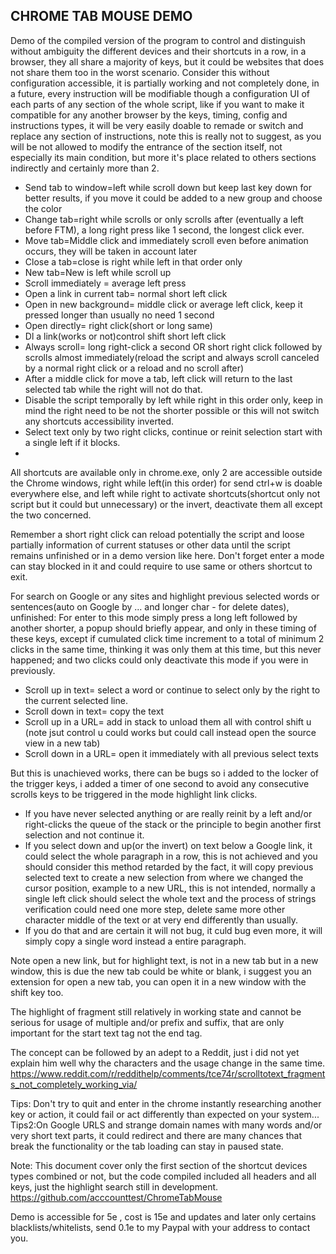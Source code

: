 


CHROME TAB MOUSE DEMO
---------------------

Demo of the compiled version of the program to control and distinguish without ambiguity the different devices and their shortcuts in a row, in a browser, they all share a majority of keys, but it could be websites that does not share them too in the worst scenario.
Consider this without configuration accessible, it is partially working and not completely done, in a future, every instruction will be modifiable though a configuration UI of each parts of any section of the whole script, like if you want to make it compatible for any another browser by the keys, timing, config and instructions types, it will be very easily doable to remade or switch and replace any section of instructions, note this is really not to suggest, as you will be not allowed to modify the entrance of the section itself, not especially its main condition, but more it's place related to others sections indirectly and certainly more than 2.

- Send tab to window=left while scroll down but keep last key down for better results, if you move it could be added to a new group and choose the color
- Change tab=right while scrolls or only scrolls after (eventually a left before FTM), a long right press like 1 second, the longest click ever.
- Move tab=Middle click and immediately scroll even before animation occurs, they will be taken in account later
- Close a tab=close is right while left in that order only
- New tab=New is left while scroll up
- Scroll immediately = average left press
- Open a link in current tab= normal short left click
- Open in new background= middle click or average left click, keep it pressed longer than usually no need 1 second
- Open directly= right click(short or long same)
- Dl a link(works or not)control shift short left click
- Always scroll= long right-click a second OR short right click followed by scrolls almost immediately(reload the script and always scroll canceled by a normal right click or a reload and no scroll after)
- After a middle click for move a tab, left click will return to the last selected tab while the right will not do that.
- Disable the script temporally by left while right in this order only, keep in mind the right need to be not the shorter possible or this will not switch any shortcuts accessibility inverted.
- Select text only by two right clicks, continue or reinit selection start with a single left if it blocks.
-

All shortcuts are available only in chrome.exe, only 2 are accessible outside the Chrome windows, right while left(in this order) for send ctrl+w is doable everywhere else, and left while right to activate shortcuts(shortcut only not script but it could but unnecessary) or the invert, deactivate them all except the two concerned.

Remember a short right click can reload potentially the script and loose partially information of current statuses or other data until the script remains unfinished or in a demo version like here.
Don't forget enter a mode can stay blocked in it and could require to use same or others shortcut to exit.

For search on Google or any sites and highlight previous selected words or sentences(auto on Google by ... and longer char - for delete dates), unfinished:
For enter to this mode simply press a long left followed by another shorter, a popup should briefly appear, and only in these timing of these keys, except if cumulated click time increment to a total of minimum 2 clicks in the same time, thinking it was only them at this time, but this never happened; and two clicks could only deactivate this mode if you were in previously.
- Scroll up in text= select a word or continue to select only by the right to the current selected line.
- Scroll down in text= copy the text
- Scroll up in a URL= add in stack to unload them all with control shift u (note jsut control u could works but could call instead open the source view in a new tab)
- Scroll down in a URL= open it immediately with all previous select texts

But this is unachieved works, there can be bugs so i added to the locker of the trigger keys, i added a timer of one second to avoid any consecutive scrolls keys to be triggered in the mode highlight link clicks.
- If you have never selected anything or are really reinit by a left and/or right-clicks the queue of the stack or the principle to begin another first selection and not continue it.
- If you select down and up(or the invert) on text below a Google link, it could select the whole paragraph in a row, this is not achieved and you should consider this method retarded by the fact, it will copy previous selected text to create a new selection from where we changed the cursor position, example to a new URL, this is not intended, normally a single left click should select the whole text and the process of strings verification could need one more step, delete same more other character middle of the text or at very end differently than usually.
- If you do that and are certain it will not bug, it culd bug even more, it will simply copy a single word instead a entire paragraph.

Note open a new link, but for highlight text, is not in a new tab but in a new window, this is due the new tab could be white or blank, i suggest you an extension for open a new tab, you can open it in a new window with the shift key too.

The highlight of fragment still relatively in working state and cannot be serious for usage of multiple and/or prefix and suffix, that are only important for the start text tag not the end tag.

The concept can be followed by an adept to a Reddit, just i did not yet explain him well why the characters and the usage change in the same time.
https://www.reddit.com/r/reddithelp/comments/tce74r/scrolltotext_fragments_not_completely_working_via/

Tips: Don't try to quit and enter in the chrome instantly researching another key or action, it could fail or act differently than expected on your system...
Tips2:On Google URLS and strange domain names with many words and/or very short text parts, it could redirect and there are many chances that break the functionality or the tab loading can stay in paused state.

Note:
This document cover only the first section of the shortcut devices types combined or not, but the code compiled included all headers and all keys, just the highlight search still in development.
https://github.com/acccounttest/ChromeTabMouse

Demo is accessible for 5e , cost is 15e and updates and later only certains blacklists/whitelists, send 0.1e to my Paypal with your address to contact you.
